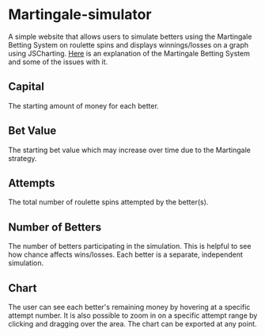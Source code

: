 # Martingale-simulator

A simple website that allows users to simulate betters using the Martingale Betting System on roulette spins and displays winnings/losses on a graph using JSCharting. [Here](https://www.techopedia.com/gambling-guides/martingale-betting-system) is an explanation of the Martingale Betting System and some of the issues with it.

## Capital

The starting amount of money for each better.

## Bet Value

The starting bet value which may increase over time due to the Martingale strategy.

## Attempts

The total number of roulette spins attempted by the better(s).

## Number of Betters

The number of betters participating in the simulation. This is helpful to see how chance affects wins/losses. Each better is a separate, independent simulation.

## Chart

The user can see each better's remaining money by hovering at a specific attempt number. It is also possible to zoom in on a specific attempt range by clicking and dragging over the area. The chart can be exported at any point.
